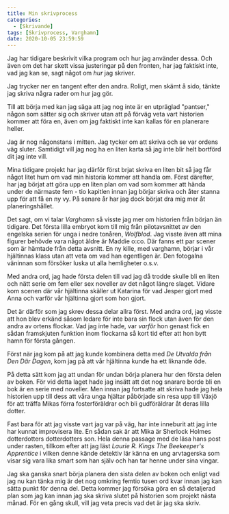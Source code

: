 ```yaml
---
title: Min skrivprocess
categories:
  - [Skrivande]
tags: [Skrivprocess, Varghamn]
date: 2020-10-05 23:59:59
---
```


Jag har tidigare beskrivit vilka program  och hur jag använder dessa. Och även om det har skett vissa justeringar på den fronten, har jag faktiskt inte, vad jag kan se, sagt något om *hur* jag skriver. 

Jag trycker ner en tangent efter den andra. Roligt, men skämt å sido, tänkte jag skriva några rader om hur jag gör.

Till att börja med kan jag säga att jag nog inte är en utpräglad "pantser," någon som  sätter sig och skriver utan att på förväg veta vart historien kommer att föra en, även om jag faktiskt inte kan kallas för en planerare heller.

Jag  är nog någonstans i mitten. Jag tycker om att skriva och se var ordens väg sluter. Samtidigt vill jag nog ha en liten karta så jag inte blir helt bortförd dit jag inte vill.

Mina tidigare projekt har jag därför först brjat skriva en liten bit så jag får något litet hum om vad min historia kommer att handla om. Först därefter, har jag börjat att göra upp en liten plan om vad som kommer att hända under de närmaste fem - tio kapitlen innan jag börjar skriva och åter stanna upp för att få  en ny vy. På senare år har jag dock börjat dra mig mer åt planeringshållet.

Det sagt, om vi talar *Varghamn* så visste jag mer om historien från början än tidigare. Det första lilla embryot kom till mig från pilotavsnittet av den engelska serien för unga i nedre tonåren, *Wolfblod*. Jag visste även att mina figurer behövde vara något äldre är Maddie o:co. Där fanns ett par scener som är hämtade från detta avsnitt. En ny kille, med varghamn, börjar i vår hjältinnas klass utan att veta om vad han egentligen är. Den fotogalna väninnan som försöker luska ut alla hemligheter o.s.v.

Med andra ord, jag hade första delen till vad jag då trodde skulle bli en liten och nätt serie om fem eller sex noveller av det något längre slaget. Vidare kom scenen där vår hjältinna skäller ut Katarina för vad Jesper gjort med Anna och varför vår hjältinna gjort som hon gjort.

Det är därför som jag skrev dessa delar allra först. Med andra ord, jag visste att hon blev erkänd såsom ledare för inte bara sin flock utan även för den andra av ortens flockar. Vad jag inte hade, var *varför* hon genast fick en sådan framskjuten funktion inom flockarna så kort tid efter att hon bytt hamn för första gången.

Först när jag kom på att jag kunde kombinera detta med *De Utvalda från Den Där Dagen*, kom jag på att vår hjältinna kunde ha ett liknande öde.

På detta sätt kom jag att undan för undan börja planera hur den första delen av boken. För vid detta laget hade jag insätt att det nog snarare borde bli en bok är en serie med noveller. Men innan jag fortsatte att skriva hade jag hela historien upp till dess att våra unga hjältar påbörjade sin resa upp till Växjö för att träffa Mikas förra fosterföräldrar och bli gudföräldrar åt deras lilla dotter.

Fast bara för att jag visste vart jag var på väg, har inte inneburit att jag inte har kunnat improvisera lite. En sådan sak är att Mika är Sherlock Holmes dotterdotters dotterdotters son. Hela denna passage med de läsa hans post under rasten, tillkom efter att jag läst *Laurie R. Kings The Beekeeper's Apprentice* i vilken denne kände detektiv lär känna en ung arvtagerska som visar sig vara lika smart som han själv och han tar henne under sina vingar.

Jag ska ganska snart börja planera den sista delen av boken och enligt vad jag nu kan tänka mig är det nog omkring femtio tusen ord kvar innan jag kan sätta punkt för denna del. Detta kommer jag försöka göra en så detaljerad plan som jag kan innan jag ska skriva slutet på historien som projekt nästa månad. För en gång skull, vill jag veta precis vad det är jag ska skriv.
